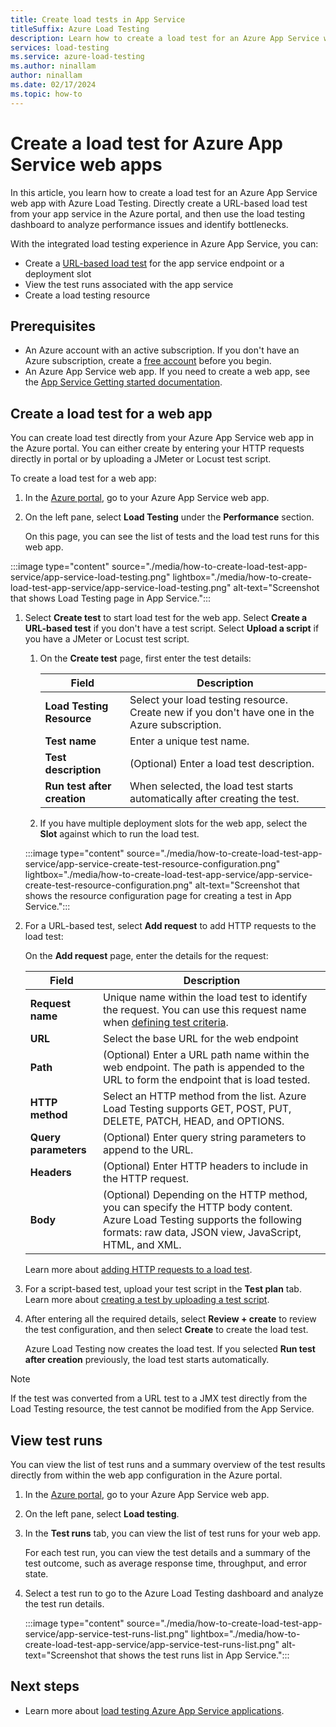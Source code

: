 ```yaml
---
title: Create load tests in App Service
titleSuffix: Azure Load Testing
description: Learn how to create a load test for an Azure App Service web app with Azure Load Testing.
services: load-testing
ms.service: azure-load-testing
ms.author: ninallam
author: ninallam
ms.date: 02/17/2024
ms.topic: how-to
---
```


# Create a load test for Azure App Service web apps

In this article, you learn how to create a load test for an Azure App Service web app with Azure Load Testing. Directly create a URL-based load test from your app service in the Azure portal, and then use the load testing dashboard to analyze performance issues and identify bottlenecks.

With the integrated load testing experience in Azure App Service, you can:

- Create a [URL-based load test](./quickstart-create-and-run-load-test.md) for the app service endpoint or a deployment slot
- View the test runs associated with the app service
- Create a load testing resource
  

## Prerequisites

- An Azure account with an active subscription. If you don't have an Azure subscription, create a [free account](https://azure.microsoft.com/free/?WT.mc_id=A261C142F) before you begin.
- An Azure App Service web app. If you need to create a web app, see the [App Service Getting started documentation](/azure/app-service/getting-started).

## Create a load test for a web app

You can create load test directly from your Azure App Service web app in the Azure portal. You can either create by entering your HTTP requests directly in portal or by uploading a JMeter or Locust test script. 

To create a load test for a web app:

1. In the [Azure portal](https://portal.azure.com), go to your Azure App Service web app.

1. On the left pane, select **Load Testing** under the **Performance** section.

    On this page, you can see the list of tests and the load test runs for this web app.
   
:::image type="content" source="./media/how-to-create-load-test-app-service/app-service-load-testing.png" lightbox="./media/how-to-create-load-test-app-service/app-service-load-testing.png" alt-text="Screenshot that shows Load Testing page in App Service.":::

1. Select **Create test** to start load test for the web app. Select **Create a URL-based test** if you don't have a test script. Select **Upload a script** if you have a JMeter or Locust test script.


    1. On the **Create test** page, first enter the test details:

        |Field  |Description  |
        |-|-|
        | **Load Testing Resource**    | Select your load testing resource. Create new if you don't have one in the Azure subscription. |
        | **Test name**                | Enter a unique test name. |
        | **Test description**         | (Optional) Enter a load test description. |
        | **Run test after creation**  | When selected, the load test starts automatically after creating the test. |

    1. If you have multiple deployment slots for the web app, select the **Slot** against which to run the load test.

    :::image type="content" source="./media/how-to-create-load-test-app-service/app-service-create-test-resource-configuration.png" lightbox="./media/how-to-create-load-test-app-service/app-service-create-test-resource-configuration.png" alt-text="Screenshot that shows the resource configuration page for creating a test in App Service.":::

1. For a URL-based test, select **Add request** to add HTTP requests to the load test:

    On the **Add request** page, enter the details for the request:

    |Field  |Description  |
    |-|-|
    | **Request name** | Unique name within the load test to identify the request. You can use this request name when [defining test criteria](./how-to-define-test-criteria.md). |
    | **URL**          | Select the base URL for the web endpoint |
    | **Path**         | (Optional) Enter a URL path name within the web endpoint. The path is appended to the URL to form the endpoint that is load tested.  |
    | **HTTP method**  | Select an HTTP method from the list. Azure Load Testing supports GET, POST, PUT, DELETE, PATCH, HEAD, and OPTIONS. |
    | **Query parameters** | (Optional) Enter query string parameters to append to the URL. |
    | **Headers**          | (Optional) Enter HTTP headers to include in the HTTP request. |
    | **Body**             | (Optional) Depending on the HTTP method, you can specify the HTTP body content. Azure Load Testing supports the following formats: raw data, JSON view, JavaScript, HTML, and XML. |

    Learn more about [adding HTTP requests to a load test](./how-to-add-requests-to-url-based-test.md).

1. For a script-based test, upload your test script in the **Test plan** tab. Learn more about [creating a test by uploading a test script](./how-to-create-manage-test#create-a-test-by-using-a-test-script.md).


1. After entering all the required details, select **Review + create** to review the test configuration, and then select **Create** to create the load test.

    Azure Load Testing now creates the load test. If you selected **Run test after creation** previously, the load test starts automatically.
   
> [!NOTE]
> If the test was converted from a URL test to a JMX test directly from the Load Testing resource, the test cannot be modified from the App Service.

## View test runs

You can view the list of test runs and a summary overview of the test results directly from within the web app configuration in the Azure portal.

1. In the [Azure portal](https://portal.azure.com), go to your Azure App Service web app.

1. On the left pane, select **Load testing**.

1. In the **Test runs** tab, you can view the list of test runs for your web app.

    For each test run, you can view the test details and a summary of the test outcome, such as average response time, throughput, and error state.

1. Select a test run to go to the Azure Load Testing dashboard and analyze the test run details.

   :::image type="content" source="./media/how-to-create-load-test-app-service/app-service-test-runs-list.png" lightbox="./media/how-to-create-load-test-app-service/app-service-test-runs-list.png" alt-text="Screenshot that shows the test runs list in App Service.":::

## Next steps

- Learn more about [load testing Azure App Service applications](./concept-load-test-app-service.md).
